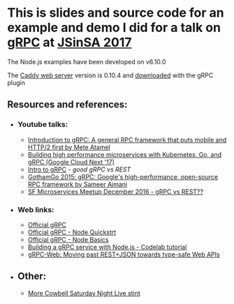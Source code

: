 # This is slides and source code for an example and demo I did for a talk on [gRPC](grpc.io) at [JSinSA 2017](www.jsinsa.com)


The Node.js examples have been developed on v6.10.0

The [Caddy web server](https://caddyserver.com) version is 0.10.4 and [downloaded](https://caddyserver.com/download) with the gRPC plugin


## Resources and references:

- ### Youtube talks:
    - [Introduction to gRPC: A general RPC framework that puts mobile and HTTP/2 first by Mete Atamel](https://www.youtube.com/watch?v=kUz2zjkKxFg&t=9s)
    - [Building high performance microservices with Kubernetes, Go, and gRPC (Google Cloud Next '17)](https://www.youtube.com/watch?v=YiNt4kUnnIM&t=7s)
    - [Intro to gRPC](https://www.youtube.com/watch?v=RoXT_Rkg8LA&t=266s) - *good gRPC vs REST*
    - [GothamGo 2015: gRPC: Google's high-performance, open-source RPC framework by Sameer Ajmani](https://www.youtube.com/watch?v=sZx3oZt7LVg&t=21s)
    - [SF Microservices Meetup December 2016 - gRPC vs REST??](https://www.youtube.com/watch?v=sep9q2yR59Y&t=74s)

- ### Web links:
    - [Official gRPC](https://grpc.io/)
    - [Official gRPC - Node Quickstrt](https://grpc.io/docs/quickstart/node.html)
    - [Official gRPC - Node Basics](https://grpc.io/docs/tutorials/basic/node.html)
    - [Building a gRPC service with Node.js - Codelab tutorial](https://codelabs.developers.google.com/codelabs/cloud-grpc/index.html)
    - [gRPC-Web: Moving past REST+JSON towards type-safe Web APIs](https://improbable.io/games/blog/grpc-web-moving-past-restjson-towards-type-safe-web-apis)

- ## Other:
    - [More Cowbell Saturday Night Live stint](https://www.youtube.com/watch?v=DLeNQKk4uuI)
